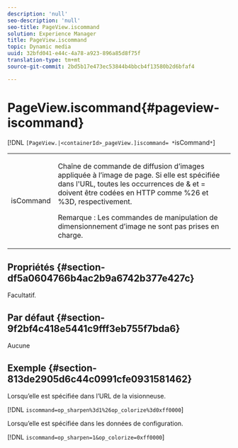 ```yaml
---
description: 'null'
seo-description: 'null'
seo-title: PageView.iscommand
solution: Experience Manager
title: PageView.iscommand
topic: Dynamic media
uuid: 32bfd041-e44c-4a78-a923-896a85d8f75f
translation-type: tm+mt
source-git-commit: 2bd5b17e473ec53844b4bbcb4f13580b2d6bfaf4

---
```



# PageView.iscommand{#pageview-iscommand}

[!DNL `[PageView.|<containerId>_pageView.]iscommand= *`isCommand`*`]

<table id="table_9E7BB12BF371419F88DD4D24EF04632C"> 
 <tbody> 
  <tr> 
   <td colname="col1"> <p> <span class="codeph"><span class="varname"> isCommand</span></span> </p> </td> 
   <td colname="col2"> <p> Chaîne de commande de diffusion d’images appliquée à l’image de page. Si elle est spécifiée dans l'URL, toutes les occurrences de <span class="codeph"> &amp;</span> et <span class="codeph"> =</span> doivent être codées en HTTP comme <span class="codeph"> %26</span> et <span class="codeph"> %3D, respectivement.</span> </p> <p> <p>Remarque :  Les commandes de manipulation de dimensionnement d’image ne sont pas prises en charge. </p> </p> </td> 
  </tr> 
 </tbody> 
</table>

## Propriétés {#section-df5a0604766b4ac2b9a6742b377e427c}

Facultatif.

## Par défaut {#section-9f2bf4c418e5441c9fff3eb755f7bda6}

Aucune

## Exemple {#section-813de2905d6c44c0991cfe0931581462}

Lorsqu’elle est spécifiée dans l’URL de la visionneuse.

[!DNL `iscommand=op_sharpen%3d1%26op_colorize%3d0xff0000`]

Lorsqu’elle est spécifiée dans les données de configuration.

[!DNL `iscommand=op_sharpen=1&op_colorize=0xff0000`]
